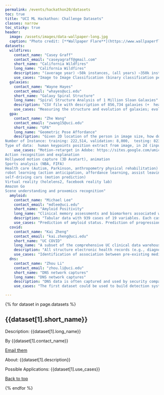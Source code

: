 ```yaml
---
permalink: /events/hackathon20/datasets
toc: true
title: "UCI ML Hackathon: Challenge Datasets"
classes: narrow
toc_sticky: true
header:
  image: /assets/images/data-wallpaper-long.jpg
  caption: "Photo credit: [**Wallpaper Flare**](https://www.wallpaperflare.com/)"
datasets:
  wildfires:
    contact_name: "Casey Graff"  
    contact_email: "caseyagraff@gmail.com"  
    short_name: "California Wildfires"  
    long_name: "California Wildfires"  
    description: "(average year) ~50k instances, (all years) ~350k instances. Each instance is an image with multiple channels, each corresponding to a different feature (ground vegetation, observed fire detection, weather) and the target is a single channel image of the next day's fire detections."
    use_cases: "Image to Image Classification (binary classification per pixel of output image; similar to image segmentation)."
  galaxies:
    contact_name: "Wayne Hayes"  
    contact_email: "whayes@uci.edu"  
    short_name: "Galaxy Spiral Structure"  
    long_name: "Spiral Structure Analysis of 1 Million Sloan Galaxies"  
    description: "CSV file with description of 856,734 galaxies (+  header line), 338 features each"
    use_cases: "Measuring the structure and evolution of galaxies; evolution of the Cosmos at large."
  gpa:
    contact_name: "Zhe Wang"  
    contact_email: "zwang15@uci.edu"  
    short_name: "GPA"  
    long_name: "Geometric Pose Affordance"  
    description: "Given 2D location of the person in image size, how do we get the 3d location of the person in root-relative coordinate (xyz location relative to pelvis joint). 
Number of Instance: training: 222,514, validation: 8,000,  testing: 82378
Type of data:  human keypoints position extract from image, in 2d (input), and 3d (output), also geometry information (multi-layer depth map) extracted from 2d joint location (input)."
    use_cases: "Motion-retarget in Adobe: https://sites.google.com/umich.edu/nik
Action recognition and explanation
Hollywood motion capture (3D Avatart), animation
Sports analysis (NBA, FIFA)
Health care (Autism, Parkinson, anthropometry physical rehabilitation)
robot learning (action anticipation, affordance learning, assist leaving)
self-driving cars (motion prediction)
Virtual reality (holelens2, facebook reality lab)
Amazon Go
Scene understanding and proxemics recognition"
  amyloid:
    contact_name: "Michael Lee"  
    contact_email: "mdlee@uci.edu"  
    short_name: "Amyloid Positivity"  
    long_name: "Clinical memory assessments and biomarkers associated with Alzheimer's Disease and Related Disorders"  
    description: "Tabular data with 939 cases of 19 variables. Each case is a clinical test of a patient. Variables involve demographic information (age, gender, years of education), protocol information (time since baseline test), memory test outcomes (free recall scores, recognition scores), biomarkers (APOE genotype, beta amyloid), and diagnosis of memory impairment (cognitively normal or impaired)."
    use_cases: "Prediction of amyloid status. Prediction of progression to cognitive impairment. Visualization of relationship between memory test performance, biomarkers, and demographics."
  covid:
    contact_name: "Kai Zheng"  
    contact_email: "kai.zheng@uci.edu"  
    short_name: "UC COVID"  
    long_name: "A subset of the comprehensive UC clinical data warehouse pertaining to UC pateints tested for COVID-19 (either positive or negative)"  
    description: "All structure electronic health records (e.g., diagnoses, medications, lab tests and test results) of 30k+ UC patients who were tested for COVID-19."
    use_cases: "Identification of association between pre-existing medical conditions and COVID-19 test results and patient health outcomes."
  dns:
    contact_name: "Zhou Li"  
    contact_email: "zhou.li@uci.edu"  
    short_name: "DNS network captures"  
    long_name: "DNS network captures"  
    description: "DNS data is often captured and used by security companies to find cyber-attacks. There are two pcap files consisting of millions of packets of DNS queries. A portion of them are benign, while others are malicious (e.g., flowing to a domains owned by cyber-attackers). The first one contains various kinds of DNS attacks. The second one contains DNS queries to many algorithm generated domains (Domain generation algorithms, DGA) from various family. DGA domains are often used as rendezvous points linked to command and control servers by malwares."
    use_cases: "The first dataset could be used to build detection system to identify various kind of network attacks based on DNS communication patterns. The second dataset could be used to build detection system to detect DGA domains."

---
```


<div id="top"></div>

{% for dataset in page.datasets %}

  <h2 id="{{dataset[0]}}">{{dataset[1].short_name}}</h2>
  Description: {{dataset[1].long_name}}
  
  By {{dataset[1].contact_name}}
  

  [Email them](mailto:{{dataset[1].contact_email}})

  About: {{dataset[1].description}}
  
  Possible Applications: {{dataset[1].use_cases}}

  [Back to top](#top)

{% endfor %}
